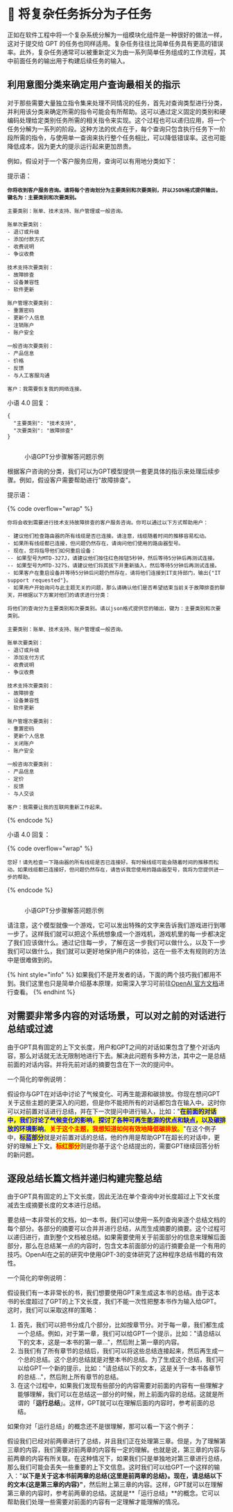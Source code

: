 # 🧩 将复杂任务拆分为子任务

正如在软件工程中将一个复杂系统分解为一组模块化组件是一种很好的做法一样，这对于提交给 GPT 的任务也同样适用。复杂任务往往比简单任务具有更高的错误率。此外，复杂任务通常可以被重新定义为由一系列简单任务组成的工作流程，其中前面任务的输出用于构建后续任务的输入。

## 利用意图分类来确定用户查询最相关的指示

对于那些需要大量独立指令集来处理不同情况的任务，首先对查询类型进行分类，并利用该分类来确定所需的指令可能会有所帮助。这可以通过定义固定的类别和硬编码处理给定类别任务所需的相关指令来实现。这个过程也可以递归应用，将一个任务分解为一系列的阶段。这种方法的优点在于，每个查询只包含执行任务下一阶段所需的指令，与使用单一查询来执行整个任务相比，可以降低错误率。这也可能降低成本，因为更大的提示运行起来更加昂贵。

例如，假设对于一个客户服务应用，查询可以有用地分类如下：

提示语：

<pre data-overflow="wrap"><code><strong>你将收到客户服务咨询。请将每个咨询划分为主要类别和次要类别，并以JSON格式提供输出，键名为：主要类别和次要类别。
</strong>
主要类别：账单、技术支持、账户管理或一般咨询。

账单次要类别：
- 退订或升级
- 添加付款方式
- 收费说明
- 争议收费

技术支持次要类别：
- 故障排查
- 设备兼容性
- 软件更新

账户管理次要类别：
- 重置密码
- 更新个人信息
- 注销账户
- 账户安全

一般咨询次要类别：
- 产品信息
- 价格
- 反馈
- 与人工客服沟通

客户：我需要恢复我的网络连接。
</code></pre>

小语 4.0 回复：

```
{
  "主要类别": "技术支持",
  "次要类别": "故障排查"
}
```

<figure><img src="../.gitbook/assets/best6_3_1.png" alt=""><figcaption><p>小语GPT分步骤解答问题示例</p></figcaption></figure>

根据客户咨询的分类，我们可以为GPT模型提供一套更具体的指示来处理后续步骤。例如，假设客户需要帮助进行"故障排查"。

提示语：

{% code overflow="wrap" %}
```
你将会收到需要进行技术支持故障排查的客户服务咨询。你可以通过以下方式帮助用户：

- 建议他们检查路由器的所有线缆是否已连接。请注意，线缆随着时间的推移容易松动。
- 如果所有线缆都已连接，但问题仍然存在，请询问他们使用的路由器型号。
- 现在，您将指导他们如何重启设备：
-- 如果型号为MTD-327J，请建议他们按住红色按钮5秒钟，然后等待5分钟后再测试连接。
-- 如果型号为MTD-327S，请建议他们将其拔下并重新插入，然后等待5分钟后再测试连接。
- 如果客户在重启设备并等待5分钟后问题仍然存在，请将他们连接到IT支持部门，输出{"IT support requested"}。
- 如果用户开始询问与此主题无关的问题，那么请确认他们是否希望结束当前关于故障排查的聊天，并根据以下方案对他们的请求进行分类：

将他们的查询分为主要类别和次要类别。请以json格式提供您的输出，键为：主要类别和次要类别。

主要类别：账单、技术支持、账户管理或一般咨询。

账单次要类别：
- 退订或升级
- 添加支付方式
- 收费说明
- 争议收费

技术支持次要类别：
- 故障排查
- 设备兼容性
- 软件更新

账户管理次要类别：
- 重置密码
- 更新个人信息
- 关闭账户
- 账户安全

一般咨询次要类别：
- 产品信息
- 定价
- 反馈
- 与人交谈

客户：我需要让我的互联网重新工作起来。
```
{% endcode %}

小语 4.0 回复：

{% code overflow="wrap" %}
```
您好！请先检查一下路由器的所有线缆是否已连接好。有时候线缆可能会随着时间的推移而松动。如果线缆都已连接好，但问题仍然存在，请告诉我您使用的路由器型号，我将为您提供进一步的帮助。
```
{% endcode %}

<figure><img src="../.gitbook/assets/best6_3_2 (1).png" alt=""><figcaption><p>小语GPT分步骤解答问题示例</p></figcaption></figure>

请注意，这个模型就像一个游戏，它可以发出特殊的文字来告诉我们游戏进行到哪一步了。这样我们就可以把这个系统想象成一个游戏机，游戏机里的每一步都决定了我们应该做什么。通过记住每一步，了解在这一步我们可以做什么，以及下一步我们可以做什么，我们就可以更好地保护用户的体验，这在一些不太有规则的方法中是很难做到的。

{% hint style="info" %}
如果我们不是开发者的话，下面的两个技巧我们都用不到。我们这里也只是简单介绍基本原理，如需深入学习可前往[OpenAI 官方文档](https://platform.openai.com/docs/guides/gpt-best-practices/tactic-summarize-long-documents-piecewise-and-construct-a-full-summary-recursively)进行查看。
{% endhint %}

## **对需要非常多内容的对话场景，可以对之前的对话进行总结或过滤**

由于GPT具有固定的上下文长度，用户和GPT之间的对话如果包含了整个对话内容，那么对话就无法无限制地进行下去。解决此问题有多种方法，其中之一是总结前面的对话内容。并将先前对话的摘要包含在下一次的提问中。

一个简化的举例说明：

假设你与GPT在对话中讨论了气候变化、可再生能源和碳排放。你现在想问GPT关于这些主题的更深入的问题，但是你不能把所有的对话都包含在输入中。这时你可以对前置对话进行总结，并在下一次提问中进行输入，比如："<mark style="color:blue;">**在前面的对话中，我们讨论了气候变化的影响，探讨了各种可再生能源的优点和缺点，以及碳排放的环境影响**</mark><mark style="color:blue;">。</mark><mark style="color:red;">**关于这个主题，我想知道如何有效地降低碳排放**</mark><mark style="color:blue;">。</mark>"在这个例子中，<mark style="color:blue;">**标蓝部分**</mark>就是对前置对话的总结，他的作用是帮助GPT在超长的对话中，更好的理解上下文。<mark style="color:red;">**标红部分**</mark>则是你基于这个总结提出的，需要GPT继续回答分析的新问题。

## **逐段总结长篇文档并递归构建完整总结**

由于GPT具有固定的上下文长度，因此无法在单个查询中对长度超过上下文长度减去生成摘要长度的文本进行总结。

要总结一本非常长的文档，如一本书，我们可以使用一系列查询来逐个总结文档的每个部分。各部分的摘要可以合并并进行总结，从而生成摘要的摘要。这个过程可以递归进行，直到整个文档被总结。如果需要使用关于前面部分的信息来理解后面部分，那么在总结某一点的内容时，包含文本前面部分的运行摘要会是一个有用的技巧。OpenAI在之前的研究中使用GPT-3的变体研究了这种程序总结书籍的有效性。

一个简化的举例说明：

假设我们有一本非常长的书，我们想要使用GPT来生成这本书的总结。由于这本书的长度超过了GPT的上下文长度，我们不能一次性把整本书作为输入给GPT。这时，我们可以采取这样的策略：

1. 首先，我们可以把书分成几个部分，比如按章节分。对于每一章，我们都生成一个总结。例如，对于第一章，我们可以给GPT一个提示，比如："请总结以下的文本，这是一本书的第一章..."，然后附上第一章的内容。
2. 当我们有了所有章节的总结后，我们可以将这些总结连接起来，然后再生成一个总的总结。这个总的总结就是对整本书的总结。为了生成这个总结，我们可以给GPT一个新的提示，比如："请总结以下的文本，这是关于一本书各章节的总结..."，然后附上所有章节的总结。
3. 在这个过程中，如果我们发现有些部分的内容需要对前面的内容有一些理解才能够理解，我们可以在总结这一部分的时候，附上前面内容的总结。这就是所谓的「**运行总结**」。这样，GPT就可以在理解后面的内容时，参考前面的总结。

如果你对「运行总结」的概念还不是很理解，那可以看一下这个例子：

假设我们已经对前两章进行了总结，并且我们正在处理第三章。但是，为了理解第三章的内容，我们需要对前两章的内容有一定的理解。也就是说，第三章的内容与前两章的内容有所关联。在这种情况下，如果我们只是单独地对第三章进行总结，那么我们可能会丢失一些重要的上下文信息。这时我们可以给GPT一个这样的输入："**以下是关于这本书前两章的总结{这里是前两章的总结}。现在，请总结以下的文本{这是第三章的内容}"**，然后附上第三章的内容。这样，GPT就可以在理解第三章的内容时，参考前两章的总结。这就是**「运行总结」**的概念。它可以帮助我们处理一些需要对前面的内容有一定理解才能理解的情况。
